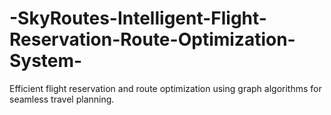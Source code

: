 # -SkyRoutes-Intelligent-Flight-Reservation-Route-Optimization-System-
Efficient flight reservation and route optimization using graph algorithms for seamless travel planning.
